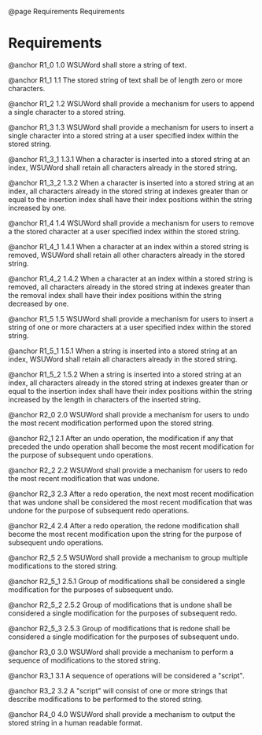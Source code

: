 @page Requirements Requirements
# Requirements

@anchor R1_0 1.0 WSUWord shall store a string of text.

@anchor R1_1 1.1 The stored string of text shall be of length zero or more characters. 

@anchor R1_2 1.2 WSUWord shall provide a mechanism for users to append a single character to a stored string.

@anchor R1_3 1.3 WSUWord shall provide a mechanism for users to insert a single character into a stored string at a user specified index within the stored string.

@anchor R1_3_1 1.3.1 When a character is inserted into a stored string at an index, WSUWord shall retain all characters already in the stored string.

@anchor R1_3_2 1.3.2 When a character is inserted into a stored string at an index, all characters already in the stored string at indexes greater than or equal to the insertion index shall have their index positions within the string increased by one.

@anchor R1_4 1.4 WSUWord shall provide a mechanism for users to remove a the stored character at a user specified index within the stored string.

@anchor R1_4_1 1.4.1 When a character at an index within a stored string is removed, WSUWord shall retain all other characters already in the stored string.

@anchor R1_4_2 1.4.2 When a character at an index  within a stored string is removed, all characters already in the stored string at indexes greater than the removal index shall have their index positions within the string decreased by one.

@anchor R1_5 1.5 WSUWord shall provide a mechanism for users to insert a string of one or more characters at a user specified index within the stored string.

@anchor R1_5_1 1.5.1 When a string is inserted into a stored string at an index, WSUWord shall retain all characters already in the stored string.

@anchor R1_5_2 1.5.2 When a string is inserted into a stored string at an index, all characters already in the stored string at indexes greater than or equal to the insertion index shall have their index positions within the string increased by the length in characters of the inserted string.

@anchor R2_0 2.0 WSUWord shall provide a mechanism for users to undo the most recent modification performed upon the stored string.

@anchor R2_1 2.1 After an undo operation, the modification if any that preceded the undo operation shall become the most recent modification for the purpose of subsequent undo operations.

@anchor R2_2 2.2 WSUWord shall provide a mechanism for users to redo the most recent modification that was undone.

@anchor R2_3 2.3 After a redo operation, the next most recent modification that was undone shall be considered the most recent modification that was undone for the purpose of subsequent redo operations.

@anchor R2_4 2.4 After a redo operation, the redone modification shall become the most recent modification upon the string for the purpose of subsequent undo operations.

@anchor R2_5 2.5 WSUWord shall provide a mechanism to group multiple modifications to the stored string.

@anchor R2_5_1 2.5.1 Group of modifications shall be considered a single modification for the purposes of subsequent undo.

@anchor R2_5_2 2.5.2 Group of modifications that is undone shall be considered a single modification for the purposes of subsequent redo.

@anchor R2_5_3 2.5.3 Group of modifications that is redone shall be considered a single modification for the purposes of subsequent undo.

@anchor R3_0 3.0 WSUWord shall provide a mechanism to perform a sequence of modifications to the stored string.

@anchor R3_1 3.1 A sequence of operations will be considered a "script".

@anchor R3_2 3.2 A "script" will consist of one or more strings that describe modifications to be performed to the stored string.

@anchor R4_0 4.0 WSUWord shall provide a mechanism to output the stored string in a human readable format.
